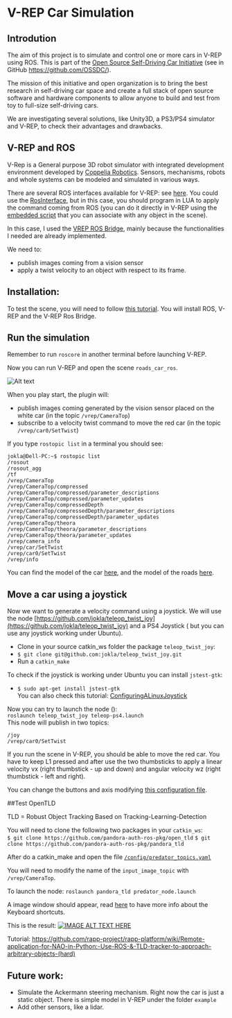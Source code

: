 # V-REP Car Simulation

## Introdution
The aim of this project is to simulate and control one or more cars in V-REP using ROS. This is part of the [Open Source Self-Driving Car Initiative](http://ossdc.org/join) (see in GitHub https://github.com/OSSDC/). 

The mission of this initiative and open organization is to bring the best research in self-driving car space and create a full stack of open source software and hardware components to allow anyone to build and test from toy to full-size self-driving cars.

We are investigating several solutions, like Unity3D, a PS3/PS4 simulator and V-REP, to check their advantages and drawbacks.

## V-REP and ROS
V-Rep is a General purpose 3D robot simulator with integrated development environment developed by <a href="http://www.coppeliarobotics.com/" target="_parent">Coppelia Robotics</a>. Sensors, mechanisms, robots and whole systems can be modeled and simulated in various ways.
 
There are several ROS interfaces available for V-REP: see [here](http://www.coppeliarobotics.com/helpFiles/en/rosInterfaces.htm). You could use the [RosInterface](http://www.coppeliarobotics.com/helpFiles/en/rosInterf.htm), but in this case, you should program in LUA to apply the command coming from ROS (you can do it directly in V-REP using the [embedded script](http://www.coppeliarobotics.com/helpFiles/en/scripts.htm) that you can associate with any object in the scene). 


In this case, I used the [VREP ROS Bridge](https://github.com/lagadic/vrep_ros_bridge/tree/master), mainly because the functionalities I needed are already implemented. 

We need to:
* publish images coming from a vision sensor
* apply a twist velocity to an object with respect to its frame.

## Installation:

To test the scene, you will need to follow [this tutorial](https://github.com/lagadic/vrep_ros_bridge/tree/master). You will install ROS, V-REP and the V-REP Ros Bridge. 

## Run the simulation 
Remember to run `roscore` in another terminal before launching V-REP.   

Now you can run V-REP and open the scene `roads_car_ros`.

![Alt text](https://github.com/jokla/vrep_car_simulation/blob/master/scenes/vrep_cars.png?raw=true "Optional Title")


When you play start, the plugin will:
* publish images coming generated by the vision sensor placed on the white car (in the topic `/vrep/CameraTop`)
* subscribe to a velocity twist command to move the red car (in the topic `/vrep/car0/SetTwist`)

If you type `rostopic list` in a terminal you should see:

```
jokla@Dell-PC:~$ rostopic list
/rosout
/rosout_agg
/tf
/vrep/CameraTop
/vrep/CameraTop/compressed
/vrep/CameraTop/compressed/parameter_descriptions
/vrep/CameraTop/compressed/parameter_updates
/vrep/CameraTop/compressedDepth
/vrep/CameraTop/compressedDepth/parameter_descriptions
/vrep/CameraTop/compressedDepth/parameter_updates
/vrep/CameraTop/theora
/vrep/CameraTop/theora/parameter_descriptions
/vrep/CameraTop/theora/parameter_updates
/vrep/camera_info
/vrep/car/SetTwist
/vrep/car0/SetTwist
/vrep/info

```


You can find the model of the car [here](http://tf3dm.com/3d-model/car-white-61307.html), and the model of the roads [here](http://tf3dm.com/download-page.php?url=street-system-v10-48448).


## Move a car using a joystick
Now we want to generate a velocity command using a joystick. We will use the node [https://github.com/jokla/teleop_twist_joy](https://github.com/jokla/teleop_twist_joy) and a PS4 Joystick ( but you can use any joystick working under Ubuntu).

* Clone in your source catkin_ws folder the package `teleop_twist_joy`:
 * `$ git clone git@github.com:jokla/teleop_twist_joy.git`    
 * Run a `catkin_make`  

To check if the joystick is working under Ubuntu you can install `jstest-gtk`:   
* `$ sudo apt-get install jstest-gtk`   
You can also check this tutorial: [ConfiguringALinuxJoystick](http://wiki.ros.org/joy/Tutorials/ConfiguringALinuxJoystick)   

Now you can try to launch the node ():   
`roslaunch teleop_twist_joy teleop-ps4.launch`   
This node will publish in two topics:

```
/joy
/vrep/car0/SetTwist
```

If you run the scene in V-REP, you should be able to move the red car. You have to keep L1 pressed and after use the two thumbsticks to apply a linear velocity vx (right thumbstick - up and down) and angular velocity wz (right thumbstick - left and right).

You can change the buttons and axis modifying [this configuration file](https://github.com/jokla/teleop_twist_joy/blob/indigo-devel/config/ps4.config.yaml). 

##Test OpenTLD 

TLD = Robust Object Tracking Based on Tracking-Learning-Detection

You will need to clone the following two packages in your `catkin_ws`:   
`$ git clone https://github.com/pandora-auth-ros-pkg/open_tld`
`$ git clone https://github.com/pandora-auth-ros-pkg/pandora_tld`

After do a catkin_make and open the file [`/config/predator_topics.yaml`](https://github.com/pandora-auth-ros-pkg/pandora_tld/blob/master/config/predator_topics.yaml)

You will need to modify the name of the `input_image_topic` with `/vrep/CameraTop`.

To launch the node:
`roslaunch pandora_tld predator_node.launch`

A image window should appear, read [here](https://github.com/pandora-auth-ros-pkg/open_tld) to have more info about the Keyboard shortcuts. 

This is the result:
[![IMAGE ALT TEXT HERE](https://img.youtube.com/vi/Si8w4eYzhis/0.jpg)](https://www.youtube.com/watch?v=Si8w4eYzhis)


Tutorial: https://github.com/rapp-project/rapp-platform/wiki/Remote-application-for-NAO-in-Python:-Use-ROS-&-TLD-tracker-to-approach-arbitrary-objects-(hard)

## Future work:
* Simulate the Ackermann steering mechanism. Right now the car is just a static object. There is simple model in V-REP under the folder `example`
* Add other sensors, like a lidar.
